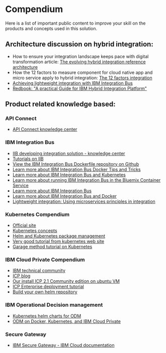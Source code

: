 # Compendium
Here is a list of important public content to improve your skill on the products and concepts used in this solution.

## Architecture discussion on hybrid integration:
* How to ensure your integration landscape keeps pace with digital transformation article: [The evolving hybrid integration reference architecture](https://www.ibm.com/developerworks/library/mw-1606-clark-trs/index.html)
* How the 12 factors to measure component for cloud native app and micro service apply to hybrid integration: [The 12 factors integration](https://developer.ibm.com/integration/blog/2017/04/16/12-factor-integration/)
* [Achieving lightweight integration with IBM Integration Bus](https://www.ibm.com/developerworks/library/mw-1708-bornert/index.html)
* [Redbook: "A practical Guide for IBM Hybrid Integration Platform"](http://www.redbooks.ibm.com/redbooks/pdfs/sg248351.pdf)

## Product related knowledge based:
### API Connect
* [API Connect knowledge center](https://www.ibm.com/support/knowledgecenter/en/SSMNED_5.0.0/mapfiles/getting_started.html)
### IBM Integration Bus
* [IIB developing integration solution - knowledge center](https://www.ibm.com/support/knowledgecenter/en/SSMKHH_10.0.0/com.ibm.etools.mft.doc/bi12000_.htm)
* [Tutorials on IIB](https://developer.ibm.com/integration/docs/ibm-integration-bus/tutorials/)
* [View the IBM Integration Bus Dockerfile repository on Github](https://github.com/ot4i/iib-docker)
* [Learn more about IBM Integration Bus Docker Tips and Tricks](https://developer.ibm.com/integration/blog/2017/04/04/ibm-integration-bus-docker-tips-tricks/)
* [Learn more about IBM Integration Bus and Kubernetes](https://developer.ibm.com/integration/blog/2017/08/21/first-look-using-ibm-integration-bus-kubernetes/)
* [Learn more about running IBM Integration Bus in the Bluemix Container Service](https://developer.ibm.com/integration/blog/2016/11/18/run-ibm-integration-bus-in-bluemix-in-3-easy-steps/)
* [Learn more about IBM Integration Bus](https://www.ibm.com/support/knowledgecenter/en/SSMKHH_10.0.0/com.ibm.etools.msgbroker.helphome.doc/help_home_msgbroker.htm)
* [Learn more about IBM Integration Bus and Docker](https://www.ibm.com/support/knowledgecenter/en/SSMKHH_10.0.0/com.ibm.etools.mft.doc/bz91300_.htm)
* [Lightweight integration: Using microservices principles in integration](https://developer.ibm.com/integration/blog/2017/03/31/lightweight-integration-iib/)

### Kubernetes Compendium
* [Official site](https://kubernetes.io)
* [Kubernetes concepts](https://kubernetes.io/docs/concepts/)
* [Helm and Kubernetes package management](https://docs.helm.sh/architecture/)
* [Very good tutorial from kubernetes web site](https://kubernetes.io/docs/tutorials/kubernetes-basics/scale-intro/)
* [Garage method tutorial on Kubernetes](https://cloudcontent.mybluemix.net/devops/method/tutorials/kubernetes)

### IBM Cloud Private Compendium
* [IBM technical community](https://www.ibm.com/developerworks/community/wikis/home?lang=en#!/wiki/W1559b1be149d_43b0_881e_9783f38faaff)
* [ICP blog](https://www.ibm.com/developerworks/community/blogs/fe25b4ef-ea6a-4d86-a629-6f87ccf4649e?lang=en)
* [Our install ICP 2.1 Community edition on ubuntu VM](https://github.com/ibm-cloud-architecture/refarch-cognitive/blob/master/docs/ICP/README.txt)
* [ICP Enterprise deployment tutorial](https://github.com/ibm-cloud-architecture/refarch-privatecloud/blob/master/Installing_ICp_on_prem.md)
* [Build your own helm repository](https://github.com/ibm-cloud-architecture/refarch-integration/blob/master/docs/icp/build-helm-rep.md)

### IBM Operational Decision management
* [Kubernetes helm charts for ODM](https://github.com/ODMDev/odm-docker-kubernetes)
* [ODM on Docker, Kubernetes, and IBM Cloud Private](https://developer.ibm.com/odm/2017/10/02/odm-docker-kubernetes-ibm-cloud-private/)

### Secure Gateway
* [IBM Secure Gateway - IBM Cloud documentation](https://console.bluemix.net/docs/services/SecureGateway/secure_gateway.html)
